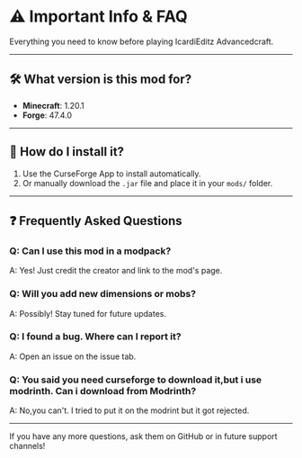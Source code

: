 # ⚠️ Important Info & FAQ

Everything you need to know before playing IcardiEditz Advancedcraft.

---

## 🛠️ What version is this mod for?

- **Minecraft**: 1.20.1  
- **Forge**: 47.4.0

---

## 💾 How do I install it?

1. Use the CurseForge App to install automatically.
2. Or manually download the `.jar` file and place it in your `mods/` folder.

---

## ❓ Frequently Asked Questions

### Q: Can I use this mod in a modpack?
A: Yes! Just credit the creator and link to the mod's page.

### Q: Will you add new dimensions or mobs?
A: Possibly! Stay tuned for future updates.

### Q: I found a bug. Where can I report it?
A: Open an issue on the issue tab.

### Q: You said you need curseforge to download it,but i use modrinth. Can i download from Modrinth?
A: No,you can't. I tried to put it on the modrint but it got rejected.

---

If you have any more questions, ask them on GitHub or in future support channels!
